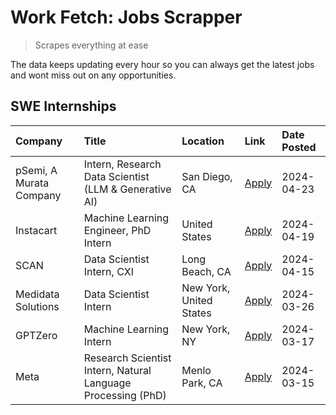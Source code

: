 # Work Fetch: Jobs Scrapper
> Scrapes everything at ease

The data keeps updating every hour so you can always get the latest jobs and wont miss out on any opportunities.

## SWE Internships
<!--START_SECTION:workfetch-->
| Company                 | Title                                                        | Location                | Link                                                                                                                                                                                                                                                                             | Date Posted   |
|:------------------------|:-------------------------------------------------------------|:------------------------|:---------------------------------------------------------------------------------------------------------------------------------------------------------------------------------------------------------------------------------------------------------------------------------|:--------------|
| pSemi, A Murata Company | Intern, Research Data Scientist (LLM & Generative AI)        | San Diego, CA           | [Apply](https://www.linkedin.com/jobs/view/intern-research-data-scientist-llm-generative-ai-at-psemi-a-murata-company-3887074168?position=4&pageNum=0&refId=UOOgPIstfFTfMH%2BRPG%2B6nA%3D%3D&trackingId=NhKPqEaCByxDy%2FJrYJstKg%3D%3D&trk=public_jobs_jserp-result_search-card) | 2024-04-23    |
| Instacart               | Machine Learning Engineer, PhD Intern                        | United States           | [Apply](https://www.linkedin.com/jobs/view/machine-learning-engineer-phd-intern-at-instacart-3901991739?position=2&pageNum=0&refId=UOOgPIstfFTfMH%2BRPG%2B6nA%3D%3D&trackingId=Wh07kr5iBUifTUleihcvJQ%3D%3D&trk=public_jobs_jserp-result_search-card)                            | 2024-04-19    |
| SCAN                    | Data Scientist Intern, CXI                                   | Long Beach, CA          | [Apply](https://www.linkedin.com/jobs/view/data-scientist-intern-cxi-at-scan-3899690492?position=9&pageNum=0&refId=UOOgPIstfFTfMH%2BRPG%2B6nA%3D%3D&trackingId=bMSwUE0dV5EpbENGdkmdFg%3D%3D&trk=public_jobs_jserp-result_search-card)                                            | 2024-04-15    |
| Medidata Solutions      | Data Scientist Intern                                        | New York, United States | [Apply](https://www.linkedin.com/jobs/view/data-scientist-intern-at-medidata-solutions-3810253704?position=8&pageNum=0&refId=UOOgPIstfFTfMH%2BRPG%2B6nA%3D%3D&trackingId=3%2Fbfxl4pULlOoNSTZDtTTw%3D%3D&trk=public_jobs_jserp-result_search-card)                                | 2024-03-26    |
| GPTZero                 | Machine Learning Intern                                      | New York, NY            | [Apply](https://www.linkedin.com/jobs/view/machine-learning-intern-at-gptzero-3860723963?position=7&pageNum=0&refId=UOOgPIstfFTfMH%2BRPG%2B6nA%3D%3D&trackingId=2q95sjJpEe5c92mTOf%2FbOQ%3D%3D&trk=public_jobs_jserp-result_search-card)                                         | 2024-03-17    |
| Meta                    | Research Scientist Intern, Natural Language Processing (PhD) | Menlo Park, CA          | [Apply](https://www.linkedin.com/jobs/view/research-scientist-intern-natural-language-processing-phd-at-meta-3858718375?position=10&pageNum=0&refId=UOOgPIstfFTfMH%2BRPG%2B6nA%3D%3D&trackingId=WevJVjcpsM2tF2Azy4NdgA%3D%3D&trk=public_jobs_jserp-result_search-card)           | 2024-03-15    |
<!--END_SECTION:workfetch-->
